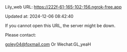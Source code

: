 Lily_web URL: https://222f-61-165-102-156.ngrok-free.app

Updated at: 2024-12-06 08:42:40

If you cannot open this URL, the server might be down.

Please contact: 

goley04@foxmail.com Or Wechat:GL_yeaH